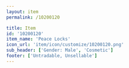 ```yaml
---
layout: item
permalink: /10200120

title: Item
id: '10200120'
item_name: 'Peace Locks'
icon_url: 'item/icon/customize/10200120.png'
sub_header: ['Gender: Male', 'Cosmetic']
footer: ['Untradable, Unsellable']
---
```


